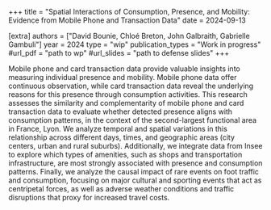 +++
title = "Spatial Interactions of Consumption, Presence, and Mobility: Evidence from Mobile Phone and Transaction Data"
date = 2024-09-13

[extra]
authors = ["David Bounie, Chloé Breton, John Galbraith, Gabrielle Gambuli"]
year = 2024
type = "wip"
publication_types = "Work in progress"
#url_pdf = "path to wp"
#url_slides = "path to defense slides"
+++


Mobile phone and card transaction data provide valuable insights into measuring individual presence and mobility. Mobile phone data offer continuous observation, while card transaction data reveal the underlying reasons for this presence through consumption activities. This research assesses the similarity and complementarity of mobile phone and card transaction data to evaluate whether detected presence aligns with consumption patterns, in the context of the second-largest functional area in France, Lyon. We analyze temporal and spatial variations in this relationship across different days, times, and geographic areas (city centers, urban and rural suburbs). Additionally, we integrate data from Insee to explore which types of amenities, such as shops and transportation infrastructure, are most strongly associated with presence and consumption patterns. Finally, we analyze the causal impact of rare events on foot traffic and consumption, focusing on major cultural and sporting events that act as centripetal forces, as well as adverse weather conditions and traffic disruptions that proxy for increased travel costs.